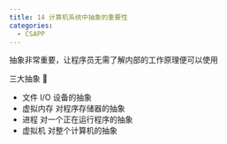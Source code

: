 ```yaml
---
title: 14 计算机系统中抽象的重要性
categories:
  - CSAPP
---
```


抽象非常重要，让程序员无需了解内部的工作原理便可以使用

三大抽象 🧷

- 文件 I/O 设备的抽象
- 虚拟内存 对程序存储器的抽象
- 进程 对一个正在运行程序的抽象
- 虚拟机 对整个计算机的抽象
